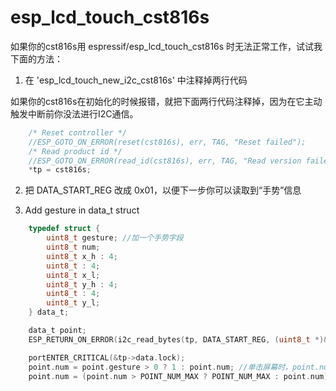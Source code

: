 # esp_lcd_touch_cst816s

如果你的cst816s用 espressif/esp_lcd_touch_cst816s 时无法正常工作，试试我下面的方法：

1. 在 'esp_lcd_touch_new_i2c_cst816s' 中注释掉两行代码

如果你的cst816s在初始化的时候报错，就把下面两行代码注释掉，因为在它主动触发中断前你没法进行I2C通信。

```c
    /* Reset controller */
    //ESP_GOTO_ON_ERROR(reset(cst816s), err, TAG, "Reset failed");
    /* Read product id */
    //ESP_GOTO_ON_ERROR(read_id(cst816s), err, TAG, "Read version failed");
    *tp = cst816s;
```

2. 把 DATA_START_REG 改成 0x01，以便下一步你可以读取到“手势”信息

3. Add gesture in data_t struct

```c
    typedef struct {
        uint8_t gesture; //加一个手势字段
        uint8_t num;
        uint8_t x_h : 4;
        uint8_t : 4;
        uint8_t x_l;
        uint8_t y_h : 4;
        uint8_t : 4;
        uint8_t y_l;
    } data_t;

    data_t point;
    ESP_RETURN_ON_ERROR(i2c_read_bytes(tp, DATA_START_REG, (uint8_t *)&point, sizeof(data_t)), TAG, "I2C read failed");

    portENTER_CRITICAL(&tp->data.lock);
    point.num = point.gesture > 0 ? 1 : point.num; //单击屏幕时，point.num会是0，所以要用手势数据来纠正下。
    point.num = (point.num > POINT_NUM_MAX ? POINT_NUM_MAX : point.num);
```
